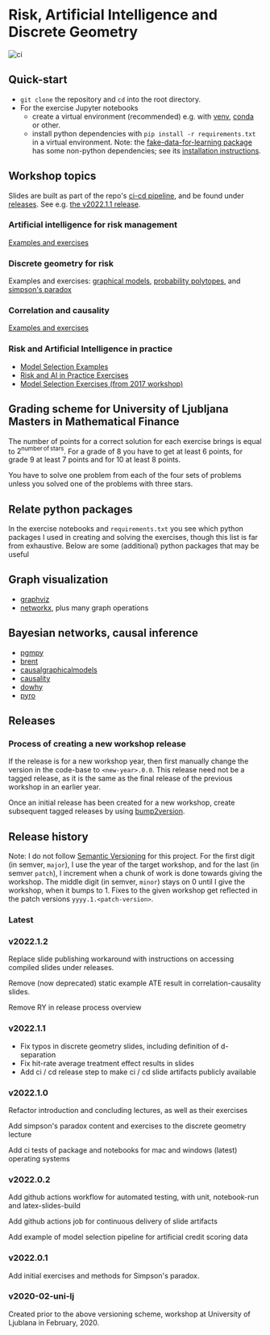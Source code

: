 # Risk, Artificial Intelligence and Discrete Geometry

![ci](https://github.com/munichpavel/risk-ai-workshop/actions/workflows/ci-cd.yml/badge.svg)

## Quick-start

* `git clone` the repository and `cd` into the root directory.
* For the exercise Jupyter notebooks
  * create a virtual environment (recommended)  e.g. with [venv](https://docs.python.org/3/library/venv.html), [conda](https://docs.conda.io/en/latest/) or other.
  * install python dependencies with `pip install -r requirements.txt` in a virtual environment. Note: the [fake-data-for-learning package](https://github.com/munichpavel/fake-data-for-learning) has some non-python dependencies; see its [installation instructions](https://github.com/munichpavel/fake-data-for-learning/blob/main/README.md#installation).

## Workshop topics

Slides are built as part of the repo's [ci-cd pipeline](.github/workflows/ci-cd.yml), and be found under [releases](https://github.com/munichpavel/risk-ai-workshop/releases). See e.g. [the v2022.1.1 release](https://github.com/munichpavel/risk-ai-workshop/releases/tag/v2022.1.1).

### Artificial intelligence for risk management

[Examples and exercises](notebooks/introduction-examples-exercises.ipynb)

### Discrete geometry for risk

Examples and exercises: [graphical models](notebooks/graphical-models-exercises.ipynb), [probability polytopes](notebooks/probability-polytope-exercises.ipynb), and [simpson's paradox](notebooks/simpsons-paradox-examples-exercises.ipynb)

### Correlation and causality

[Examples and exercises](notebooks/causal-models-exercises.ipynb)

### Risk and Artificial Intelligence in practice

* [Model Selection Examples](notebooks/model-selection-examples.ipynb)
* [Risk and AI in Practice Exercises](notebooks/risk-ai-practice-exercises.ipynb)
* [Model Selection Exercises (from 2017 workshop)](notebooks/model-selection-exercises.ipynb)

## Grading scheme for University of Ljubljana Masters in Mathematical Finance

The number of points for a correct solution for each exercise brings is equal to $2^{\mathrm{number\,of\,stars}}$. For a grade of 8 you have to get at least 6 points, for grade 9 at least 7 points and for 10 at least 8 points.

You have to solve one problem from each of the four sets of problems unless you solved one of the problems with three stars.

## Relate python packages

In the exercise notebooks and `requirements.txt` you see which python packages I used in creating and solving the exercises, though this list is far from exhaustive. Below are some (additional) python packages that may be useful

## Graph visualization

* [graphviz](https://graphviz.readthedocs.io/en/stable/)
* [networkx](https://networkx.github.io/), plus many graph operations

## Bayesian networks, causal inference

* [pgmpy](https://pgmpy.org/)
* [brent](https://koaning.github.io/brent/)
* [causalgraphicalmodels](https://github.com/ijmbarr/causalgraphicalmodels)
* [causality](https://github.com/akelleh/causality)
* [dowhy](https://microsoft.github.io/dowhy/)
* [pyro](https://pyro.ai/)

## Releases

### Process of creating a new workshop release

If the release is for a new workshop year, then first manually change the version in the code-base to `<new-year>.0.0`. This release need not be a tagged release, as it is the same as the final release of the previous workshop in an earlier year.

Once an initial release has been created for a new workshop, create subsequent tagged releases by using [bump2version](https://pypi.org/project/bump2version/).

## Release history

Note: I do not follow [Semantic Versioning](https://semver.org/) for this project. For the first digit (in semver, `major`), I use the year of the target workshop, and for the last (in semver `patch`), I increment when a chunk of work is done towards giving the workshop. The middle digit (in semver, `minor`) stays on 0 until I give the workshop, when it bumps to 1. Fixes to the given workshop get reflected in the patch versions `yyyy.1.<patch-version>`.

### Latest

### v2022.1.2

Replace slide publishing workaround with instructions on accessing compiled slides under releases.

Remove (now deprecated) static example ATE result in correlation-causality slides.

Remove RY in release process overview

### v2022.1.1

* Fix typos in discrete geometry slides, including definition of d-separation
* Fix hit-rate average treatment effect results in slides
* Add ci / cd release step to make ci / cd slide artifacts publicly available

### v2022.1.0

Refactor introduction and concluding lectures, as well as their exercises

Add simpson's paradox content and exercises to the discrete geometry lecture

Add ci tests of package and notebooks for mac and windows (latest) operating systems

### v2022.0.2

Add github actions workflow for automated testing, with unit, notebook-run and latex-slides-build

Add github actions job for continuous delivery of slide artifacts

Add example of model selection pipeline for artificial credit scoring data

### v2022.0.1

Add initial exercises and methods for Simpson's paradox.

### v2020-02-uni-lj

Created prior to the above versioning scheme, workshop at University of Ljublana in February, 2020.

